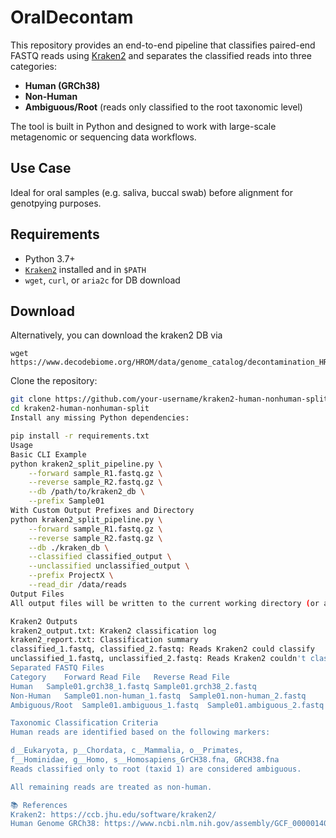 # OralDecontam

This repository provides an end-to-end pipeline that classifies paired-end FASTQ reads using [Kraken2](https://ccb.jhu.edu/software/kraken2/) and separates the classified reads into three categories:
- **Human (GRCh38)**
- **Non-Human**
- **Ambiguous/Root** (reads only classified to the root taxonomic level)

The tool is built in Python and designed to work with large-scale metagenomic or sequencing data workflows.

## Use Case

Ideal for oral samples (e.g. saliva, buccal swab) before alignment for genotpying purposes.

## Requirements

- Python 3.7+
- [`Kraken2`](https://github.com/DerrickWood/kraken2) installed and in `$PATH`
- `wget`, `curl`, or `aria2c` for DB download

## Download

Alternatively, you can download the kraken2 DB via
```
wget https://www.decodebiome.org/HROM/data/genome_catalog/decontamination_HROM.tar.gz
```
Clone the repository:

```bash
git clone https://github.com/your-username/kraken2-human-nonhuman-split.git
cd kraken2-human-nonhuman-split
Install any missing Python dependencies:

pip install -r requirements.txt
Usage
Basic CLI Example
python kraken2_split_pipeline.py \
    --forward sample_R1.fastq.gz \
    --reverse sample_R2.fastq.gz \
    --db /path/to/kraken2_db \
    --prefix Sample01
With Custom Output Prefixes and Directory
python kraken2_split_pipeline.py \
    --forward sample_R1.fastq.gz \
    --reverse sample_R2.fastq.gz \
    --db ./kraken_db \
    --classified classified_output \
    --unclassified unclassified_output \
    --prefix ProjectX \
    --read_dir /data/reads
Output Files
All output files will be written to the current working directory (or an optional output directory, if added):

Kraken2 Outputs
kraken2_output.txt: Kraken2 classification log
kraken2_report.txt: Classification summary
classified_1.fastq, classified_2.fastq: Reads Kraken2 could classify
unclassified_1.fastq, unclassified_2.fastq: Reads Kraken2 couldn't classify
Separated FASTQ Files
Category	Forward Read File	Reverse Read File
Human	Sample01.grch38_1.fastq	Sample01.grch38_2.fastq
Non-Human	Sample01.non-human_1.fastq	Sample01.non-human_2.fastq
Ambiguous/Root	Sample01.ambiguous_1.fastq	Sample01.ambiguous_2.fastq

Taxonomic Classification Criteria
Human reads are identified based on the following markers:

d__Eukaryota, p__Chordata, c__Mammalia, o__Primates,
f__Hominidae, g__Homo, s__Homosapiens_GrCH38.fna, GRCH38.fna
Reads classified only to root (taxid 1) are considered ambiguous.

All remaining reads are treated as non-human.

📚 References
Kraken2: https://ccb.jhu.edu/software/kraken2/
Human Genome GRCh38: https://www.ncbi.nlm.nih.gov/assembly/GCF_000001405.26/
